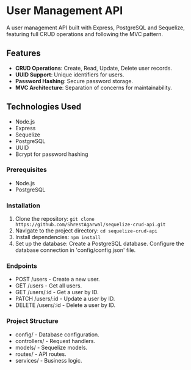# User Management API

A user management API built with Express, PostgreSQL and Sequelize, featuring full CRUD operations and following the MVC pattern.

## Features

- **CRUD Operations**: Create, Read, Update, Delete user records.
- **UUID Support**: Unique identifiers for users.
- **Password Hashing**: Secure password storage.
- **MVC Architecture**: Separation of concerns for maintainability.

## Technologies Used

- Node.js
- Express
- Sequelize
- PostgreSQL
- UUID
- Bcrypt for password hashing

### Prerequisites

- Node.js
- PostgreSQL

### Installation

1. Clone the repository:
   ```git clone https://github.com/ShrestAgarwal/sequelize-crud-api.git```
2. Navigate to the project directory:
   ```cd sequelize-crud-api```
3. Install dependencies:
   ```npm install```
4. Set up the database:
   Create a PostgreSQL database.
   Configure the database connection in 'config/config.json' file.

### Endpoints
- POST /users \- Create a new user.
- GET /users \- Get all users.
- GET /users/:id \- Get a user by ID.
- PATCH /users/:id \- Update a user by ID.
- DELETE /users/:id \- Delete a user by ID.

### Project Structure
- config/ \- Database configuration.
- controllers/ \- Request handlers.
- models/ \- Sequelize models.
- routes/ \- API routes.
- services/ \- Business logic.
